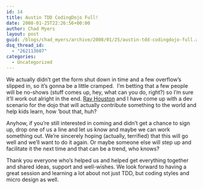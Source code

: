 ```yaml
---
id: 14
title: Austin TDD CodingDojo Full!
date: 2008-01-25T22:26:56+00:00
author: Chad Myers
layout: post
guid: /blogs/chad_myers/archive/2008/01/25/austin-tdd-codingdojo-full.aspx
dsq_thread_id:
  - "262113607"
categories:
  - Uncategorized
---
```

We actually didn&#8217;t get the form shut down in time and a few overflow&#8217;s slipped in, so it&#8217;s gonna be a little cramped.&nbsp; I&#8217;m betting that a few people will be no-shows (stuff comes up, hey, what can you do, right?) so I&#8217;m sure it&#8217;ll work out alright in the end. [Ray Houston](http://www.rayhouston.com/blog) and I have come up with a dev scenario for the dojo that will actually contribute something to the world and help kids learn, how &#8217;bout that, huh?

Anyhow, if you&#8217;re still interested in coming and didn&#8217;t get a chance to sign up, drop one of us a line and let us know and maybe we can work something out. We&#8217;re sincerely hoping (actually, terrified) that this will go well and we&#8217;ll want to do it again. Or maybe someone else will step up and facilitate it the next time and that can be a trend, who knows?

Thank you everyone who&#8217;s helped us and helped get everything together and shared ideas, support and well-wishes. We look forward to having a great session and learning a lot about not just TDD, but coding styles and micro design as well.
